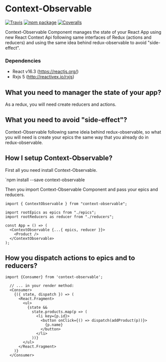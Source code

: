 # Context-Observable

[![Travis][build-badge]][build]
[![npm package][npm-badge]][npm]
[![Coveralls][coveralls-badge]][coveralls]

[build-badge]: https://img.shields.io/travis/user/repo/master.png?style=flat-square
[build]: https://travis-ci.org/user/repo

[npm-badge]: https://img.shields.io/npm/v/npm-package.png?style=flat-square
[npm]: https://www.npmjs.org/package/npm-package

[coveralls-badge]: https://img.shields.io/coveralls/user/repo/master.png?style=flat-square
[coveralls]: https://coveralls.io/github/user/repo

Context-Observable Component manages the state of your React App using new React Context Api following same interfaces of Redux (actions and reducers) and using the same idea behind redux-observable to avoid "side-effect".
 

### Dependencies

- React v16.3 (https://reactjs.org/)
- Rxjs 5 (http://reactivex.io/rxjs)


## What you need to manager the state of your app?

As a redux, you will need create reducers and actions.


## What you need to avoid "side-effect"?

Context-Observable following same ideia behind redux-observable, so what you will need is create your epics the same way that you already do in redux-observable.


## How I setup Context-Observable?

First all you need install Context-Observable.

`npm install --save context-observable


Then you import Context-Observable Component and pass your epics and reducers.


```
import { ContextObservable } from "context-observable";

import rootEpics as epics from "./epics";
import rootReducers as reducer from "./reducers";

const App = () => (
  <ContextObservable {...{ epics, reducer }}>
    <Product />
  </ContextObservable>
);
```


## How you dispatch actions to epics and to reducers?

```
import {Consumer} from 'context-observable';

  // ... in your render method:
  <Consumer>
    {({ state, dispatch }) => (
      <React.Fragment>
        <ul>
          {state &&
            state.products.map(p => (
              <li key={p.id}>
                <button onClick={() => dispatch(addProduct(p))}>
                  {p.name}
                </button>
              </li>
            ))}
        </ul>
      </React.Fragment>
    )}
  </Consumer>
```


